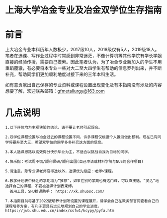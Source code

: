 # 上海大学冶金专业及冶金双学位生存指南

# 前言
   
   上大冶金专业本科历年人数极少，2017级10人，2018级仅有5人，2019级18人。笔者在选课、写作业过程中时常感到非常迷茫，不像计算机等其他学院有学长学姐直接的经验传授，需要自己摸索。因此笔者认为，为了冶金专业新加入的学生不用重蹈覆辙，有必要将本专业一些对大二至大四学生有帮助的信息罗列出来，并不断补充，帮助同学们更加顺利地度过接下来的三年本科生活。
   
   如有意贡献出自己保存的专业资料或课程设置出现变化及有本指南没有涉及的内容想要了解，欢迎联系邮箱：gfmetallurgy@163.com 

# 几点说明
    1.以下评价均为主观狭隘的结论，请不要让老师引起误会。
    
    2.双学位课程设置与冶金过去的课程设置不同，许多课程仅根据个人推测做出预判。现在已有同学将要升至大三，希望双学位的同学多多补充这方面的信息。
    
    3.本人选课思路以高效得分快乐毕业为主，不适合以挑战自我为目标的同学。
    
    4.快乐指：考试周不慌/顺利保研/顺利出国(自己申请或材料学院与NUS的合作项目)
    
    5.请注意，除专业课老师没得选以外，选课优先级应：老师>课程。
    
    6.教学计划表中标注的学期均为“推荐”，如果在别的学期也有这门课，可以直接选。“灵活”地选择自己的课程，不要被选课计划表束缚。
      善用工具，SHU排课助手： https://xk.shuosc.com/ 
    
    7.本指南目前将基于2022版培养计划所设置的课程展开，请学会自己在教务部官网查看自己的课程培养方案，有利于更具有远见地规划自己的学业进度。  
    https://jwb.shu.edu.cn/index/xsfw1/kcypy/pyfa.htm    

